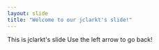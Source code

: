```yaml
---
layout: slide
title: "Welcome to our jclarkt's slide!"
---
```

This is jclarkt's slide
Use the left arrow to go back!
